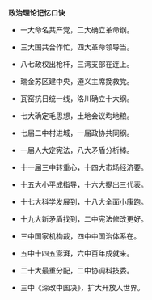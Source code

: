 **政治理论记忆口诀**

- 一大命名共产党，二大确立革命纲。
- 三大国共合作忙，四大革命领导当。
- 八七政权出枪杆，三湾支部在连上。
- 瑞金苏区建中央，遵义主席挽救党。

- 瓦窑抗日统一线，洛川确立十大纲。
- 七大确定毛思想，土地会议均地粮。
- 七届二中村进城，一届政协共同纲。
- 一届人大定宪法，八大矛盾分析棒。

- 十一届三中转重心，十四大市场经济要。
- 十五大小平成指导，十六大提出三代表。
- 十七大科学发展到，十八大全面小康跑。
- 十九大新矛盾找到，二中宪法修改更好。

- 三中国家机构裁，四中中国治体系在。
- 五中十四五澎湃，六中百年成就来。
- 二十大最重分配，二中协调科技委。
- 三中《深改中国决》，扩大开放入世界。
